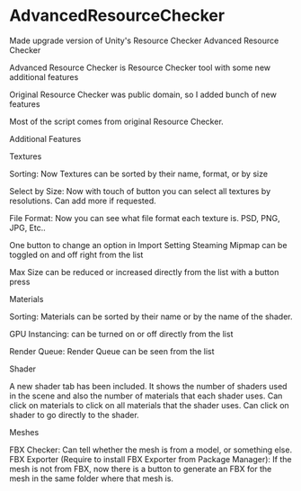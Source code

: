 # AdvancedResourceChecker
Made upgrade version of Unity's Resource Checker
Advanced Resource Checker

Advanced Resource Checker is Resource Checker tool with some new additional features

Original Resource Checker was public domain, so I added bunch of new features



Most of the script comes from original Resource Checker.


Additional Features



Textures

Sorting: Now Textures can be sorted by their name, format, or by size

Select by Size: Now with touch of button you can select all textures by resolutions. Can add more if requested.

File Format: Now you can see what file format each texture is. PSD, PNG, JPG, Etc..

One button to change an option in Import Setting Steaming Mipmap can be toggled on and off right from the list

Max Size can be reduced or increased directly from the list with a button press



Materials

Sorting: Materials can be sorted by their name or by the name of the shader.

GPU Instancing: can be turned on or off directly from the list

Render Queue: Render Queue can be seen from the list



Shader

A new shader tab has been included. It shows the number of shaders used in the scene and also the number of materials that each shader uses.
Can click on materials to click on all materials that the shader uses.
Can click on shader to go directly to the shader.



Meshes

FBX Checker: Can tell whether the mesh is from a model, or something else.
FBX Exporter (Require to install FBX Exporter from Package Manager): If the mesh is not from FBX, now there is a button to generate an FBX for the mesh in the same folder where that mesh is. 
